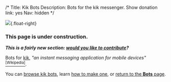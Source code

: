 /*
Title: Kik Bots
Description: Bots for the kik messenger.
Show donation link: yes
Nav: hidden
*/

![](/content/images/illustrations/KIK.jpg){.float-right}

### This page is under construction.

***This is a fairly new section: [would you like to contribute](https://github.com/botwiki/botwiki.org)?***

Bots for [kik](https://www.kik.com/), *"an instant messaging application for mobile devices"* [<sup>[Wikipedia]</sup>](https://en.wikipedia.org/wiki/Kik_Messenger).


You can [browse kik bots](/tag/kikbot), learn [how to make one](/tutorials/kik-bots), or [return to the **Bots** page](/bots).

